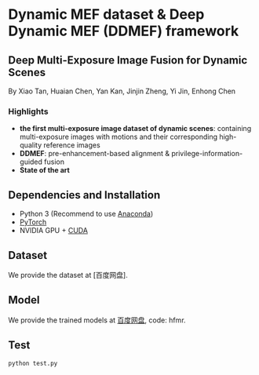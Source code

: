 # Dynamic MEF dataset & Deep Dynamic MEF (DDMEF) framework
##  Deep Multi-Exposure Image Fusion for Dynamic Scenes
By Xiao Tan, Huaian Chen, Yan Kan, Jinjin Zheng, Yi Jin, Enhong Chen

### Highlights
- **the first multi-exposure image dataset of dynamic scenes**: containing multi-exposure images with motions and their corresponding high-quality reference images
- **DDMEF**: pre-enhancement-based alignment & privilege-information-guided fusion
- **State of the art**

## Dependencies and Installation

- Python 3 (Recommend to use [Anaconda](https://www.anaconda.com/download/#linux))
- [PyTorch](https://pytorch.org/)
- NVIDIA GPU + [CUDA](https://developer.nvidia.com/cuda-downloads)


## Dataset
We provide the dataset at [百度网盘]. 

## Model
We provide the trained models at [百度网盘](https://pan.baidu.com/s/1X1zzfEbOnzunDnEjPxorYg), code: hfmr.

## Test
  ```
  python test.py
  ```

